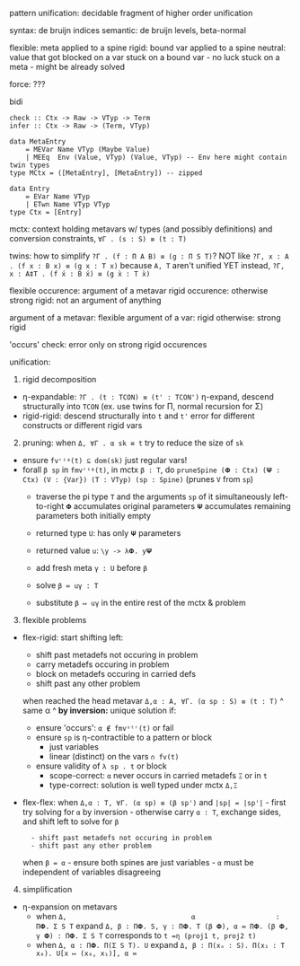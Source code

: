 pattern unification: decidable fragment of higher order unification

syntax: de bruijn indices
semantic: de bruijn levels, beta-normal

flexible: meta applied to a spine
rigid: bound var applied to a spine
neutral: value that got blocked on a var
        stuck on a bound var - no luck
        stuck on a meta - might be already solved

force: ???


bidi
```
check :: Ctx -> Raw -> VTyp -> Term
infer :: Ctx -> Raw -> (Term, VTyp)
```

```
data MetaEntry
    = MEVar Name VTyp (Maybe Value)
    | MEEq  Env (Value, VTyp) (Value, VTyp) -- Env here might contain twin types
type MCtx = ([MetaEntry], [MetaEntry]) -- zipped

data Entry
    = EVar Name VTyp
    | ETwn Name VTyp VTyp
type Ctx = [Entry]
```

mctx: context holding metavars w/ types (and possibly definitions)
    and conversion constraints, `∀Γ . (s : S) ≡ (t : T)`

twins:
    how to simplify `?Γ . (f : Π A B) ≡ (g : Π S T)`?
    NOT like `?Γ, x : A . (f x : B x) ≡ (g x : T x)` because `A, T` aren't unified YET
    instead, `?Γ, x : A‡T . (f x́ : B x́) ≡ (g x̀ : T x̀)`

flexible occurence: argument of a metavar
rigid occurence: otherwise
strong rigid: not an argument of anything

argument of a metavar: flexible
argument of a var: rigid
otherwise: strong rigid

'occurs' check: error only on strong rigid occurences


unification:
1. rigid decomposition
- η-expandable: `?Γ . (t : TCON) ≡ (t' : TCON')`
    η-expand, descend structurally into `TCON` (ex. use twins for Π, normal recursion for Σ)
- rigid-rigid: descend structurally into `t` and `t'`
    error for different constructs
    or different rigid vars
2. pruning: when `Δ, ∀Γ . α sk ≡ t` try to reduce the size of `sk`
- ensure `fvʳⁱᵍ(t) ⊆ dom(sk)`
            just regular vars!
- forall `β sp` in `fmvʳⁱᵍ(t)`, in mctx `β : T`,
    do `pruneSpine (𝚽 : Ctx) (𝚿 : Ctx) (V : {Var}) (T : VTyp) (sp : Spine)`
    (prunes `V` from `sp`)
    - traverse the pi type `T` and the arguments `sp` of it simultaneously left-to-right
      `𝚽` accumulates original parameters
      `𝚿` accumulates remaining parameters
                both initially empty
    - returned type  `U`: has only `𝚿` parameters
    - returned value `u`: `\y -> λ𝚽. y𝚿`

    - add fresh meta `γ : U` before `β`
    - solve `β ≔ uγ : T`
    - substitute `β ↦ uγ` in the entire rest of the mctx & problem
3. flexible problems
- flex-rigid:
    start shifting left:
    - shift past metadefs not occuring in problem
    - carry metadefs occuring in problem
    - block on metadefs occuring in carried defs
    - shift past any other problem

    when reached the head metavar `Δ,α : A, ∀Γ. (α sp : S) ≡ (t : T)`
                                     ^  same  α  ^
    **by inversion:** unique solution if:
    - ensure 'occurs': `α ∉ fmvˢᵗʳ(t)` or fail
    - ensure `sp` is η-contractible to a pattern or block
        - just variables
        - linear (distinct) on the vars `∩ fv(t)`
    - ensure validity of `λ sp . t` or block
        - scope-correct: `α` never occurs in carried metadefs `Ξ` or in `t`
        - type-correct: solution is well typed under mctx `Δ,Ξ`
    
- flex-flex:
    when `Δ,α : T, ∀Γ. (α sp) ≡ (β sp')` and `|sp| = |sp'|`
        - first try solving for `α` by inversion
        - otherwise carry `α : T`, exchange sides, and shift left to solve for `β`
    
        - shift past metadefs not occuring in problem
        - shift past any other problem

    when `β = α`
        - ensure both spines are just variables
        - `α` must be independent of variables disagreeing
4. simplification
- η-expansion on metavars
    - when   `Δ,                               α                    : Π𝚽. Σ S T`
      expand `Δ, β : Π𝚽. S, γ : Π𝚽. T (β 𝚽), α ≔ Π𝚽. (β 𝚽, γ 𝚽) : Π𝚽. Σ S T`
      corresponds to `t =η (proj1 t, proj2 t)`
    - when   `Δ, α : Π𝚽. Π(Σ S T). U`
      expand `Δ, β : Π(xₒ : S). Π(x₁ : T x₀). U[x ↦ (x₀, x₁)], α ≔ `